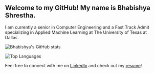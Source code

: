 ## Welcome to my GitHub! My name is Bhabishya Shrestha.

I am currently a senior in Computer Engineering and a Fast Track Admit specializing in Applied Machine Learning at The University of Texas at Dallas.
   
![Bhabishya's GitHub stats](https://github-readme-stats-bhabishya-shresthas-projects.vercel.app/api?username=bhabishya-shrestha&show_icons=true&theme=dark&show=reviews,prs_merged,prs_merged_percentagem&count_private=true&hide=stars,issues)    

![Top Languages](https://github-readme-stats-bhabishya-shresthas-projects.vercel.app/api/top-langs/?username=bhabishya-shrestha&layout=donut&size_weight=0.5&count_weight=0.5&theme=dark&count_private=true)

Feel free to connect with me on [LinkedIn](https://www.linkedin.com/in/shrestha-bhabishya/) and check out my [resume](https://www.linkedin.com/in/shrestha-bhabishya/overlay/1705616787704/single-media-viewer/?profileId=ACoAADTuBEMB8XPGOdGrJHJKxsgnheNFTH0mxlA)!



